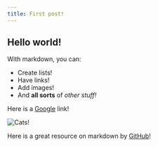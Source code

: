 ```yaml
---
title: First post!
---
```


## Hello world!

With markdown, you can:
- Create lists!
- Have links!
- Add images!
- And **all sorts** of *other stuff!*

Here is a [Google](https://www.google.com/) link!

![Cats!](https://images.unsplash.com/photo-1570824104453-508955ab713e?ixlib=rb-1.2.1&ixid=MnwxMjA3fDB8MHxwaG90by1wYWdlfHx8fGVufDB8fHx8&auto=format&fit=crop&w=1011&q=80)

Here is a great resource on markdown by [GitHub](https://docs.github.com/en/get-started/writing-on-github/getting-started-with-writing-and-formatting-on-github/basic-writing-and-formatting-syntax)!